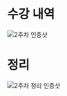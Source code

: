 # 수강 내역
![2주차 인증샷](https://user-images.githubusercontent.com/80961451/125196632-8ee04900-e295-11eb-847a-299452e16932.png)
# 정리
![2주차 정리 인증샷](https://user-images.githubusercontent.com/80961451/125196633-90117600-e295-11eb-9494-b88eea642e88.png)
